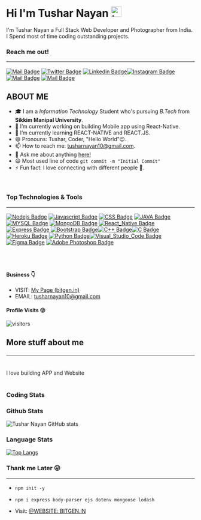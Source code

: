 # Hi I'm Tushar Nayan <img src="https://user-images.githubusercontent.com/1303154/88677602-1635ba80-d120-11ea-84d8-d263ba5fc3c0.gif" width="28px" alt="hi">

I'm Tushar Nayan a Full Stack Web Developer and Photographer from India. I Spend most of time coding outstanding projects.


### Reach me out! <hr> 
[![Mail Badge](https://img.shields.io/badge/Gmail-D14836?style=for-the-badge&logo=gmail&logoColor=white)](mailto:tusharnayan10@gmail.com) [![Twitter Badge](https://img.shields.io/badge/Twitter-1DA1F2?style=for-the-badge&logo=twitter&logoColor=white)](https://twitter.com/tusharnayan2610)
[![Linkedin Badge](https://img.shields.io/badge/LinkedIn-0077B5?style=for-the-badge&logo=linkedin&logoColor=white)](https://www.linkedin.com/in/tushar-nayan-8a384a167/)[![Instagram Badge](https://img.shields.io/badge/Instagram-E4405F?style=for-the-badge&logo=instagram&logoColor=white)](https://www.instagram.com/tushar_nayan/)
 [![Mail Badge](https://img.shields.io/badge/Facebook-1877F2?style=for-the-badge&logo=facebook&logoColor=white)](https://www.facebook.com/profile.php?id=100004086172247) [![Mail Badge](https://img.shields.io/badge/-Behance-blue?style=for-the-badge&logo=behance&logoColor=white)](https://www.behance.net/tusharnayan) 
<!-- TODO: Add last video link -->

## ABOUT ME
- 🎓 I am a *Information Technology* Student who's pursuing *B.Tech* from **Sikkim Manipal University**.
- 🔭 I’m currently working on building Mobile app using React-Native.
- 🌱 I’m currently learning REACT-NATIVE and REACT.JS.
- 😄 Pronouns: Tushar, Coder, "Hello World"😉.
- 📫 How to reach me: tusharnayan10@gmail.com.
- 💬 Ask me about anything [here!](https://github.com/tusharnayan10/tusharnayan10/issues)
- 😄 Most used line of code `git commit -m "Initial Commit"`
- ⚡ Fun fact: I love connecting with different people 🙌.
<br>

### Top Technologies & Tools <hr>

<!-- TODO: Make technologies links takes you to repositories -->

[![Nodejs Badge](https://img.shields.io/badge/-Nodejs-3C873A?style=for-the-badge&labelColor=black&logo=node.js&logoColor=3C873A)](#) [![Javascript Badge](https://img.shields.io/badge/JavaScript-F7DF1E?style=for-the-badge&logo=javascript&logoColor=black)](#) [![CSS Badge](https://img.shields.io/badge/CSS3-1572B6?style=for-the-badge&logo=css3&logoColor=white)](#) [![JAVA Badge](https://img.shields.io/badge/Java-ED8B00?style=for-the-badge&logo=java&logoColor=white)](#)[![MYSQL Badge](https://img.shields.io/badge/MySQL-00000F?style=for-the-badge&logo=mysql&logoColor=white)](#) [![MongoDB Badge](https://img.shields.io/badge/MongoDB-4EA94B?style=for-the-badge&logo=mongodb&logoColor=white)](#) 
[![React_Native Badge](https://img.shields.io/badge/React_Native-20232A?style=for-the-badge&logo=react&logoColor=61DAFB)](#) [![Express Badge](https://img.shields.io/badge/Express.js-000000?style=for-the-badge&logo=express&logoColor=white)](#) [![Bootstrap Badge](https://img.shields.io/badge/Bootstrap-563D7C?style=for-the-badge&logo=bootstrap&logoColor=white)](#)[![C++ Badge](https://img.shields.io/badge/C%2B%2B-00599C?style=for-the-badge&logo=c%2B%2B&logoColor=white)](#)[![C Badge](https://img.shields.io/badge/C-00599C?style=for-the-badge&logo=c&logoColor=white)](#) [![Heroku Badge](https://img.shields.io/badge/Heroku-430098?style=for-the-badge&logo=heroku&logoColor=white)](#) [![Python Badge](https://img.shields.io/badge/Python-3776AB?style=for-the-badge&logo=python&logoColor=white)](#)[![Visual_Studio_Code Badge](https://img.shields.io/badge/Visual_Studio_Code-0078D4?style=for-the-badge&logo=visual%20studio%20code&logoColor=white)](#)[![Figma Badge](https://img.shields.io/badge/Figma-F24E1E?style=for-the-badge&logo=figma&logoColor=white)](#)
[![Adobe Photoshop Badge](https://img.shields.io/badge/Adobe%20Photoshop-31A8FF?style=for-the-badge&logo=Adobe%20Photoshop&logoColor=black)](#)



<br />
<br />

#### Business 👇 
-  VISIT: [My Page (bitgen.in)](http://www.bitgen.in/)
-  EMAIL: tusharnayan10@gmail.com
  
#### Profile Visits 😛
![visitors](https://visitor-badge.glitch.me/badge?page_id=tusharnayan10.tusharnayan10)


## More stuff about me <hr>
<br >
I love building APP and Website
<br>
<br> 

### Coding Stats

<!--START_SECTION:waka-->

<!--END_SECTION:waka-->

### Github Stats

![Tushar Nayan GitHub stats](https://github-readme-stats.vercel.app/api?username=tusharnayan10&show_icons=true&theme=radical)

### Language Stats
[![Top Langs](https://github-readme-stats.vercel.app/api/top-langs/?username=tusharnayan10)](https://github.com/tusharnayan10/github-readme-stats)

### Thank me Later 😜 <hr>

-  `npm init -y`

- `npm i express body-parser ejs dotenv mongoose lodash`

- Visit: [@WEBSITE: BITGEN.IN](http://www.bitgen.in/)

  
